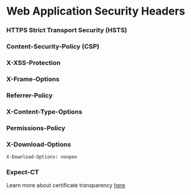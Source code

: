# Web Application Security Headers

### HTTPS Strict Transport Security (HSTS)

### Content-Security-Policy (CSP)

### X-XSS-Protection

### X-Frame-Options

### Referrer-Policy

### X-Content-Type-Options

### Permissions-Policy

### X-Download-Options

```
X-Download-Options: noopen
```

### Expect-CT

Learn more about certificate transparency [here](https://certificate.transparency.dev/howctworks/)
